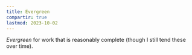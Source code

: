 ```yaml
---
title: Evergreen
compartir: true
lastmod: 2023-10-02
---
```

_Evergreen_ for work that is reasonably complete (though I still tend these over time).
